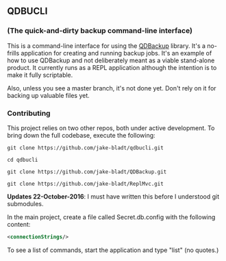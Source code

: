 ## QDBUCLI
### (The quick-and-dirty backup command-line interface)

This is a command-line interface for using the [QDBackup](https://github.com/jake-bladt/QDBackup) library. It's a no-frills application for creating and running backup jobs. It's an example of how to use QDBackup and not deliberately meant as a viable stand-alone product. It currently runs as a REPL application although the intention is to make it fully scriptable.

Also, unless you see a master branch, it's not done yet. Don't rely on it for backing up valuable files yet.

### Contributing
This project relies on two other repos, both under active development. To bring down the full codebase, execute the following:

`git clone https://github.com/jake-bladt/qdbucli.git`

`cd qdbucli`

`git clone https://github.com/jake-bladt/QDBackup.git`

`git clone https://github.com/jake-bladt/ReplMvc.git`

**Updates 22-October-2016**: I must have written this before I understood git submodules.

In the main project, create a file called Secret.db.config with the following content:
```xml
<connectionStrings/>
```

To see a list of commands, start the application and type "list" (no quotes.)
